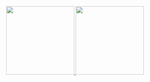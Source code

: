 <div align="center">
  <a href="https://github.com/pablovitorr">
  <img height="180em" src="https://github-readme-stats.vercel.app/api?username=pablovitorr&show_icons=true&theme=cobalt&include_all_commits=true&count_private=true"/>
  <img height="180em" src="https://github-readme-stats.vercel.app/api/top-langs/?username=pablovitorr&layout=compact&langs_count=7&theme=cobalt"/>
</div>
